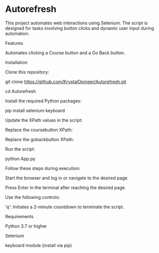 # Autorefresh

This project automates web interactions using Selenium. The script is designed for tasks involving button clicks and dynamic user input during automation.

Features

Automates clicking a Course button and a Go Back button.



Installation

Clone this repository:

git clone https://github.com/KrystalOpmeer/Autorefresh.git

cd Autorefresh

Install the required Python packages:

pip install selenium keyboard


Update the XPath values in the script:

Replace the coursebutton XPath:


Replace the gobackbutton XPath:


Run the script:

python App.py

Follow these steps during execution:

Start the browser and log in or navigate to the desired page.

Press Enter in the terminal after reaching the desired page.

Use the following controls:


'q': Initiates a 2-minute countdown to terminate the script.

Requirements

Python 3.7 or higher

Selenium

keyboard module (install via pip)
